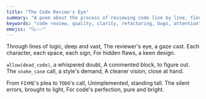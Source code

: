 ```yaml
---
title: "The Code Review's Eye"
summary: "A poem about the process of reviewing code line by line, finding hidden issues, and improving clarity."
keywords: "code review, quality, clarity, refactoring, bugs, attention"
emojis: "🔍✨✅"
---
```


Through lines of logic, deep and vast,
The reviewer's eye, a gaze cast.
Each character, each space, each sign,
For hidden flaws, a keen design.

`allow(dead_code)`, a whispered doubt,
A commented block, to figure out.
The `snake_case` call, a style's demand,
A cleaner vision, close at hand.

From `FIXME`'s plea to `TODO`'s call,
Unimplemented, standing tall.
The silent errors, brought to light,
For code's perfection, pure and bright.
